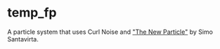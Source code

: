 # temp_fp
A particle system that uses Curl Noise and ["The New Particle"](http://www.simppa.fi/blog/the-new-particle/) by Simo Santavirta.
